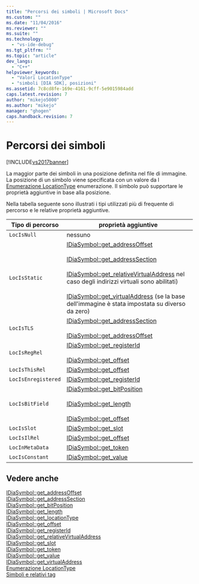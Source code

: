 ```yaml
---
title: "Percorsi dei simboli | Microsoft Docs"
ms.custom: ""
ms.date: "11/04/2016"
ms.reviewer: ""
ms.suite: ""
ms.technology: 
  - "vs-ide-debug"
ms.tgt_pltfrm: ""
ms.topic: "article"
dev_langs: 
  - "C++"
helpviewer_keywords: 
  - "Valori LocationType"
  - "simboli [DIA SDK], posizioni"
ms.assetid: 7c8cd8fe-169e-4161-9cff-5e9015984add
caps.latest.revision: 7
author: "mikejo5000"
ms.author: "mikejo"
manager: "ghogen"
caps.handback.revision: 7
---
```

# Percorsi dei simboli
[!INCLUDE[vs2017banner](../../code-quality/includes/vs2017banner.md)]

La maggior parte dei simboli in una posizione definita nel file di immagine.  La posizione di un simbolo viene specificata con un valore da l [Enumerazione LocationType](../../debugger/debug-interface-access/locationtype.md) enumerazione.  Il simbolo può supportare le proprietà aggiuntive in base alla posizione.  
  
 Nella tabella seguente sono illustrati i tipi utilizzati più di frequente di percorso e le relative proprietà aggiuntive.  
  
|Tipo di percorso|proprietà aggiuntive|  
|----------------------|--------------------------|  
|`LocIsNull`|nessuno|  
|`LocIsStatic`|[IDiaSymbol::get\_addressOffset](../../debugger/debug-interface-access/idiasymbol-get-addressoffset.md)<br /><br /> [IDiaSymbol::get\_addressSection](../../debugger/debug-interface-access/idiasymbol-get-addresssection.md)<br /><br /> [IDiaSymbol::get\_relativeVirtualAddress](../../debugger/debug-interface-access/idiasymbol-get-relativevirtualaddress.md) nel caso degli indirizzi virtuali sono abilitati\)<br /><br /> [IDiaSymbol::get\_virtualAddress](../../debugger/debug-interface-access/idiasymbol-get-virtualaddress.md) \(se la base dell'immagine è stata impostata su diverso da zero\)|  
|`LocIsTLS`|[IDiaSymbol::get\_addressSection](../../debugger/debug-interface-access/idiasymbol-get-addresssection.md)<br /><br /> [IDiaSymbol::get\_addressOffset](../../debugger/debug-interface-access/idiasymbol-get-addressoffset.md)|  
|`LocIsRegRel`|[IDiaSymbol::get\_registerId](../../debugger/debug-interface-access/idiasymbol-get-registerid.md)<br /><br /> [IDiaSymbol::get\_offset](../../debugger/debug-interface-access/idiasymbol-get-offset.md)|  
|`LocIsThisRel`|[IDiaSymbol::get\_offset](../../debugger/debug-interface-access/idiasymbol-get-offset.md)|  
|`LocIsEnregistered`|[IDiaSymbol::get\_registerId](../../debugger/debug-interface-access/idiasymbol-get-registerid.md)|  
|`LocIsBitField`|[IDiaSymbol::get\_bitPosition](../../debugger/debug-interface-access/idiasymbol-get-bitposition.md)<br /><br /> [IDiaSymbol::get\_length](../../debugger/debug-interface-access/idiasymbol-get-length.md)<br /><br /> [IDiaSymbol::get\_offset](../../debugger/debug-interface-access/idiasymbol-get-offset.md)|  
|`LocIsSlot`|[IDiaSymbol::get\_slot](../../debugger/debug-interface-access/idiasymbol-get-slot.md)|  
|`LocIsIlRel`|[IDiaSymbol::get\_offset](../../debugger/debug-interface-access/idiasymbol-get-offset.md)|  
|`LocInMetaData`|[IDiaSymbol::get\_token](../../debugger/debug-interface-access/idiasymbol-get-token.md)|  
|`LocIsConstant`|[IDiaSymbol::get\_value](../../debugger/debug-interface-access/idiasymbol-get-value.md)|  
  
## Vedere anche  
 [IDiaSymbol::get\_addressOffset](../../debugger/debug-interface-access/idiasymbol-get-addressoffset.md)   
 [IDiaSymbol::get\_addressSection](../../debugger/debug-interface-access/idiasymbol-get-addresssection.md)   
 [IDiaSymbol::get\_bitPosition](../../debugger/debug-interface-access/idiasymbol-get-bitposition.md)   
 [IDiaSymbol::get\_length](../../debugger/debug-interface-access/idiasymbol-get-length.md)   
 [IDiaSymbol::get\_locationType](../../debugger/debug-interface-access/idiasymbol-get-locationtype.md)   
 [IDiaSymbol::get\_offset](../../debugger/debug-interface-access/idiasymbol-get-offset.md)   
 [IDiaSymbol::get\_registerId](../../debugger/debug-interface-access/idiasymbol-get-registerid.md)   
 [IDiaSymbol::get\_relativeVirtualAddress](../../debugger/debug-interface-access/idiasymbol-get-relativevirtualaddress.md)   
 [IDiaSymbol::get\_slot](../../debugger/debug-interface-access/idiasymbol-get-slot.md)   
 [IDiaSymbol::get\_token](../../debugger/debug-interface-access/idiasymbol-get-token.md)   
 [IDiaSymbol::get\_value](../../debugger/debug-interface-access/idiasymbol-get-value.md)   
 [IDiaSymbol::get\_virtualAddress](../../debugger/debug-interface-access/idiasymbol-get-virtualaddress.md)   
 [Enumerazione LocationType](../../debugger/debug-interface-access/locationtype.md)   
 [Simboli e relativi tag](../../debugger/debug-interface-access/symbols-and-symbol-tags.md)